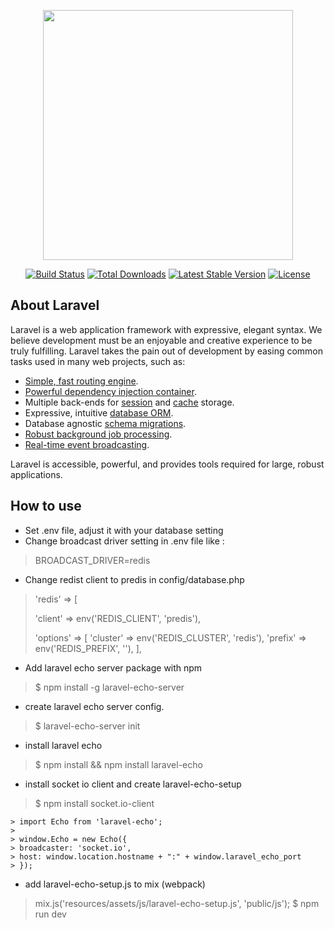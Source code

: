 <p align="center"><a href="https://laravel.com" target="_blank"><img src="https://raw.githubusercontent.com/laravel/art/master/logo-lockup/5%20SVG/2%20CMYK/1%20Full%20Color/laravel-logolockup-cmyk-red.svg" width="400"></a></p>

<p align="center">
<a href="https://travis-ci.org/laravel/framework"><img src="https://travis-ci.org/laravel/framework.svg" alt="Build Status"></a>
<a href="https://packagist.org/packages/laravel/framework"><img src="https://img.shields.io/packagist/dt/laravel/framework" alt="Total Downloads"></a>
<a href="https://packagist.org/packages/laravel/framework"><img src="https://img.shields.io/packagist/v/laravel/framework" alt="Latest Stable Version"></a>
<a href="https://packagist.org/packages/laravel/framework"><img src="https://img.shields.io/packagist/l/laravel/framework" alt="License"></a>
</p>

## About Laravel

Laravel is a web application framework with expressive, elegant syntax. We believe development must be an enjoyable and creative experience to be truly fulfilling. Laravel takes the pain out of development by easing common tasks used in many web projects, such as:

- [Simple, fast routing engine](https://laravel.com/docs/routing).
- [Powerful dependency injection container](https://laravel.com/docs/container).
- Multiple back-ends for [session](https://laravel.com/docs/session) and [cache](https://laravel.com/docs/cache) storage.
- Expressive, intuitive [database ORM](https://laravel.com/docs/eloquent).
- Database agnostic [schema migrations](https://laravel.com/docs/migrations).
- [Robust background job processing](https://laravel.com/docs/queues).
- [Real-time event broadcasting](https://laravel.com/docs/broadcasting).

Laravel is accessible, powerful, and provides tools required for large, robust applications.

## How to use

- Set .env file, adjust it with your database setting
- Change broadcast driver setting in .env file like :
  
> BROADCAST_DRIVER=redis

- Change redist client to predis in config/database.php

> 'redis' => [
>
>   'client' => env('REDIS_CLIENT', 'predis'),
> 
>   'options' => [
>       'cluster' => env('REDIS_CLUSTER', 'redis'),
>       'prefix' => env('REDIS_PREFIX', ''),
>   ],

- Add laravel echo server package with npm

> $ npm install -g laravel-echo-server

- create laravel echo server config.

> $ laravel-echo-server init

- install laravel echo

> $ npm install && npm install laravel-echo

- install socket io client and create laravel-echo-setup

> $ npm install socket.io-client
>
    > import Echo from 'laravel-echo';
    >
    > window.Echo = new Echo({
    > broadcaster: 'socket.io',
    > host: window.location.hostname + ":" + window.laravel_echo_port
    > });

- add laravel-echo-setup.js to mix (webpack)
  
> mix.js('resources/assets/js/laravel-echo-setup.js', 'public/js');
> $ npm run dev





